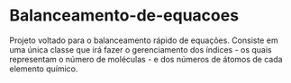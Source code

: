 # Balanceamento-de-equacoes
Projeto voltado para o balanceamento rápido de equações. Consiste em uma única classe que irá fazer o gerenciamento dos índices - os quais representam o número de moléculas - e dos números de átomos de  cada elemento químico.
